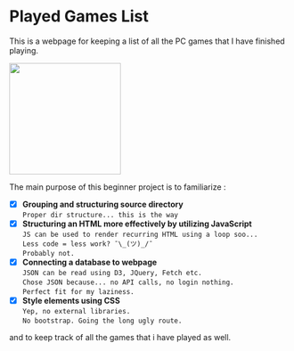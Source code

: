 # Played Games List
This is a webpage for keeping a list of all the PC games that I have finished playing. <br>

<a href="https://htmlpreview.github.io/?https://github.com/MidHunterX/played-games/blob/main/index.html"><img width="200" src="https://img.shields.io/badge/-Preview Webpage-1DB954?style=for-the-badge"/></a>

The main purpose of this beginner project is to familiarize :

- [x] **Grouping and structuring source directory**
<br> `Proper dir structure... this is the way`
- [x] **Structuring an HTML more effectively by utilizing JavaScript**
<br> `JS can be used to render recurring HTML using a loop soo...`
<br> `Less code = less work? ¯\_(ツ)_/¯`
<br> `Probably not.`
- [x] **Connecting a database to webpage**
<br> `JSON can be read using D3, JQuery, Fetch etc.`
<br> `Chose JSON because... no API calls, no login nothing.`
<br> `Perfect fit for my laziness.`
- [x] **Style elements using CSS**
<br> `Yep, no external libraries.`
<br> `No bootstrap. Going the long ugly route.`

and to keep track of all the games that i have played as well.
